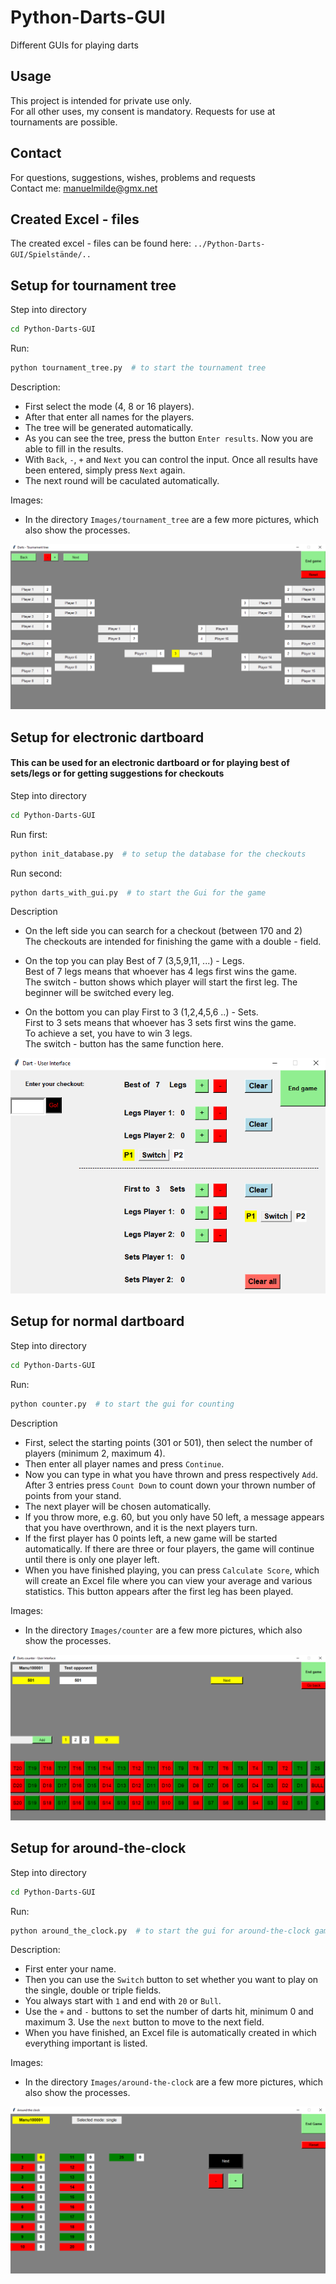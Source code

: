 # Python-Darts-GUI
Different GUIs for playing darts

## Usage
This project is intended for private use only. \
For all other uses, my consent is mandatory. Requests for use at tournaments are possible.

## Contact
For questions, suggestions, wishes, problems and requests \
Contact me: manuelmilde@gmx.net

## Created Excel - files
The created excel - files can be found here: `../Python-Darts-GUI/Spielstände/..`

## Setup for tournament tree
Step into directory 
```bash
cd Python-Darts-GUI
```

Run:

```bash
python tournament_tree.py  # to start the tournament tree
```

Description:
- First select the mode (4, 8 or 16 players).
- After that enter all names for the players.
- The tree will be generated automatically.
- As you can see the tree, press the button `Enter results`. Now you are able to fill in the results.
- With `Back`, `-`, `+` and `Next` you can control the input. Once all results have been entered, simply press `Next` again.
- The next round will be caculated automatically.

Images:
- In the directory `Images/tournament_tree` are a few more pictures, which also show the processes.

![Screenshot](Images/tournament_tree/04_full_tree.png?raw=true)

## Setup for electronic dartboard
#### This can be used for an electronic dartboard or for playing best of sets/legs or for getting suggestions for checkouts
Step into directory 
```bash
cd Python-Darts-GUI
```

Run first:

```bash
python init_database.py  # to setup the database for the checkouts
```

Run second:
```bash
python darts_with_gui.py  # to start the Gui for the game 
```

Description
- On the left side you can search for a checkout (between 170 and 2) \
  The checkouts are intended for finishing the game with a double - field.

- On the top you can play Best of 7 (3,5,9,11, ...) - Legs. \
  Best of 7 legs means that whoever has 4 legs first wins the game. \
  The switch - button shows which player will start the first leg. The beginner will be switched every leg. 

- On the bottom you can play First to 3 (1,2,4,5,6 ..) - Sets. \
  First to 3 sets means that whoever has 3 sets first wins the game. \
  To achieve a set, you have to win 3 legs. \
  The switch - button has the same function here. 

![Screenshot](Images/darts-with-gui.png?raw=true)
  
## Setup for normal dartboard
  
Step into directory 
```bash
cd Python-Darts-GUI
```

Run:

```bash
python counter.py  # to start the gui for counting
```

Description
- First, select the starting points (301 or 501), then select the number of players (minimum 2, maximum 4).
- Then enter all player names and press `Continue`.
- Now you can type in what you have thrown and press respectively `Add`. After 3 entries press `Count Down` to count down your thrown number of points from your stand.
- The next player will be chosen automatically.
- If you throw more, e.g. 60, but you only have 50 left, a message appears that you have overthrown, and it is the next players turn.
- If the first player has 0 points left, a new game will be started automatically. If there are three or four players, the game will continue until there is only one player left.
- When you have finished playing, you can press `Calculate Score`, which will create an Excel file where you can view your average and various statistics. This button appears after the first leg has been played.

Images:
- In the directory `Images/counter` are a few more pictures, which also show the processes. 

![Screenshot](Images/counter/02_counter.png?raw=true)

## Setup for around-the-clock
Step into directory 
```bash
cd Python-Darts-GUI
```

Run:

```bash
python around_the_clock.py  # to start the gui for around-the-clock game
```

Description:
- First enter your name.
- Then you can use the `Switch` button to set whether you want to play on the single, double or triple fields.
- You always start with `1` and end with `20` or `Bull`.
- Use the `+` and `-` buttons to set the number of darts hit, minimum 0 and maximum 3. Use the `next` button to move to the next field.
- When you have finished, an Excel file is automatically created in which everything important is listed.

Images:
- In the directory `Images/around-the-clock` are a few more pictures, which also show the processes.

![Screenshot: around-the-clock](Images/around-the-clock/03_around_the_clock.png?raw=true)
